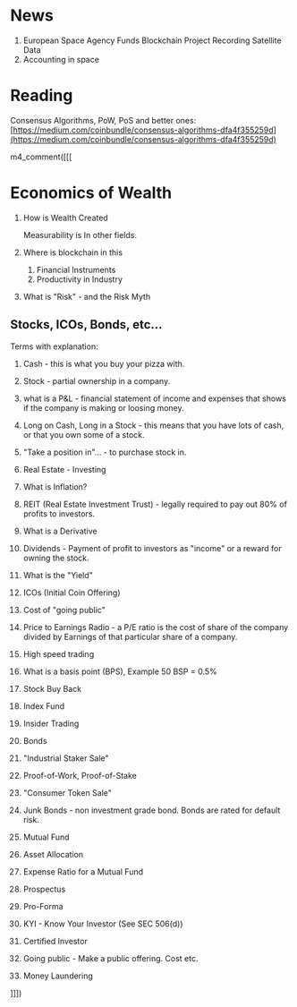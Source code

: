 <style>
.pagebreak { page-break-before: always; }
</style>

News
=====

1. European Space Agency Funds Blockchain Project Recording Satellite Data
2. Accounting in space

Reading
======

Consensus Algorithms, PoW, PoS and better ones: [https://medium.com/coinbundle/consensus-algorithms-dfa4f355259d](https://medium.com/coinbundle/consensus-algorithms-dfa4f355259d)



m4_comment([[[

Economics of Wealth
======================

1. How is Wealth Created

	Measurability is In other fields.

2. Where is blockchain in this

	1. Financial Instruments
	2. Productivity in Industry

3. What is "Risk" - and the Risk Myth


## Stocks, ICOs, Bonds, etc...

Terms with explanation:

1. Cash - this is what you buy your pizza with.
2. Stock  - partial ownership in a company.
2. what is a P&L - financial statement of income and expenses that shows if the company is making or loosing money.
2. Long on Cash, Long in a Stock - this means that you have lots of cash, or that you own some of a stock.
1. "Take a position in"... - to purchase stock in.
2. Real Estate - Investing
2. What is Inflation?
2. REIT (Real Estate Investment Trust) - legally required to pay out 80% of profits to investors.
2. What is a Derivative
2. Dividends - Payment of profit to investors as "income" or a reward for owning the stock.
2. What is the "Yield"
2. ICOs (Initial Coin Offering)
2. Cost of "going public"

2. Price to Earnings Radio - a P/E ratio is the cost of share of the company divided by Earnings of that particular share of a company.
2. High speed trading
2. What is a basis point (BPS), Example 50 BSP = 0.5%
2. Stock Buy Back
2. Index Fund
2. Insider Trading
2. Bonds
2. "Industrial Staker Sale"
2. Proof-of-Work, Proof-of-Stake
2. "Consumer Token Sale"
2. Junk Bonds - non investment grade bond.  Bonds are rated for default risk.
2. Mutual Fund
2. Asset Allocation
2. Expense Ratio for a Mutual Fund
2. Prospectus
2. Pro-Forma
2. KYI - Know Your Investor (See SEC 506(d))
2. Certified Investor
2. Going public - Make a public offering.  Cost etc.
2. Money Laundering

]]])

